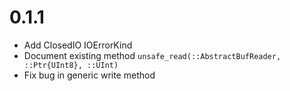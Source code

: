 # 0.1.1
* Add ClosedIO IOErrorKind
* Document existing method `unsafe_read(::AbstractBufReader, ::Ptr{UInt8}, ::UInt)`
* Fix bug in generic write method
